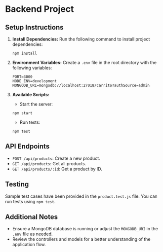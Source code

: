 # Backend Project

## Setup Instructions

1. **Install Dependencies:**
   Run the following command to install project dependencies:
   ```
   npm install
   ```

2. **Environment Variables:**
   Create a `.env` file in the root directory with the following variables:
   ```
   PORT=3000
   NODE_ENV=development
   MONGODB_URI=mongodb://localhost:27018/carrito?authSource=admin
   ```

3. **Available Scripts:**
   - Start the server:
   ```
   npm start
   ```

   - Run tests:
   ```
   npm test
   ```

## API Endpoints

- `POST /api/products`: Create a new product.
- `GET /api/products`: Get all products.
- `GET /api/products/:id`: Get a product by ID.

## Testing

Sample test cases have been provided in the `product.test.js` file. You can run tests using `npm test`.

## Additional Notes

- Ensure a MongoDB database is running or adjust the `MONGODB_URI` in the `.env` file as needed.
- Review the controllers and models for a better understanding of the application flow.